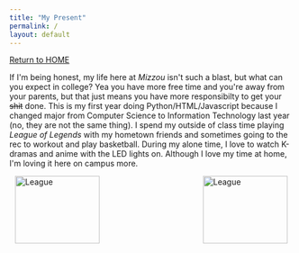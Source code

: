 ```yaml
---
title: "My Present"
permalink: /
layout: default
---
```



[Return to HOME](https://mkim74.github.io/AboutMe/)

If I'm being honest, my life here at *Mizzou* isn't such a blast, but what can you expect in college? Yea you have more free time and you're away from your parents, but that just means you have more responsibilty to get your ~~shit~~ done. This is my first year doing Python/HTML/Javascript because I changed major from Computer Science to Information Technology last year (no, they are not the same thing). I spend my outside of class time playing *League of Legends* with my hometown friends and sometimes going to the rec to workout and play basketball. During my alone time, I love to watch K-dramas and anime with the LED lights on. Although I love my time at home, I'm loving it here on campus more. 

<img src="https://images.prismic.io/play-vs/6c423286e877921fb6659122b16e1845df833e1f_league-of-legends-hero-splash.jpg?auto=compress,format"
     alt="League"
     style="float: left; margin-left: 10px;" 
     width = "150"
     height = "120"/>

<img src="https://images.prismic.io/play-vs/6c423286e877921fb6659122b16e1845df833e1f_league-of-legends-hero-splash.jpg?auto=compress,format"
     alt="League"
     style="float: right; margin-right: 10px;" 
     width = "150"
     height = "120"/>


